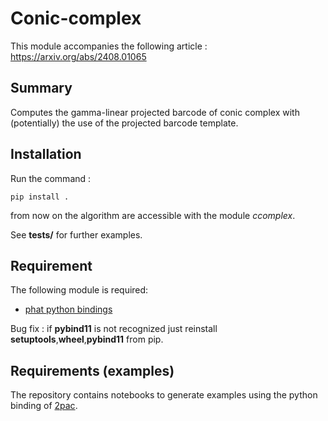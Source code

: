 # Conic-complex
This module accompanies the following article : https://arxiv.org/abs/2408.01065

## Summary
Computes the gamma-linear projected barcode of conic complex with (potentially) the use of the projected barcode template.

## Installation
Run the command :

`pip install .`

from now on the algorithm are accessible with the module _ccomplex_.

See __tests/__ for further examples. 

## Requirement
The following module is required:
- [phat python bindings](https://github.com/xoltar/phat)

Bug fix : if __pybind11__ is not recognized just reinstall __setuptools__,__wheel__,__pybind11__ from pip.

## Requirements (examples)
The repository contains notebooks to generate examples using the python binding of [2pac](https://gitlab.com/flenzen/2pac).


